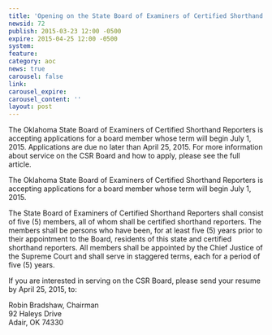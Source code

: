 ```yaml
---
title: 'Opening on the State Board of Examiners of Certified Shorthand Reporters'
newsid: 72
publish: 2015-03-23 12:00 -0500
expire: 2015-04-25 12:00 -0500
system: 
feature: 
category: aoc
news: true
carousel: false
link: 
carousel_expire: 
carousel_content: ''
layout: post
---
```

<p>The Oklahoma State Board of Examiners of Certified Shorthand Reporters is accepting applications for a board member whose term will begin July 1, 2015. Applications are due no later than April 25, 2015. For more information about service on the CSR Board and how to apply, please see the full article.</p>
 <!--more-->
<p>The Oklahoma State Board of Examiners of Certified Shorthand Reporters is accepting applications for a board member whose term will begin July 1, 2015. </p>
<p>The State Board of Examiners of Certified Shorthand Reporters shall consist of five (5) members, all of whom shall be certified shorthand reporters. The members shall be persons who have been, for at least five (5) years prior to their appointment to the Board, residents of this state and certified shorthand reporters. All members shall be appointed by the Chief Justice of the Supreme Court and shall serve in staggered terms, each for a period of five (5) years.</p>
<p>If you are interested in serving on the CSR Board, please send your resume by April 25, 2015, to:</p>
<p>Robin Bradshaw, Chairman<br>
92 Haleys Drive<br>
Adair, OK 74330</p>